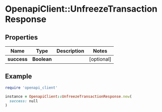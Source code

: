# OpenapiClient::UnfreezeTransactionResponse

## Properties

| Name | Type | Description | Notes |
| ---- | ---- | ----------- | ----- |
| **success** | **Boolean** |  | [optional] |

## Example

```ruby
require 'openapi_client'

instance = OpenapiClient::UnfreezeTransactionResponse.new(
  success: null
)
```

